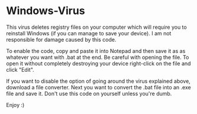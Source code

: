# Windows-Virus
This virus deletes registry files on your computer which will require you to reinstall Windows (if you can manage to save your device). I am not responsible for damage caused by this code. 

To enable the code, copy and paste it into Notepad and then save it as as whatever you want with .bat at the end. Be careful with opening the file. To open it without completely destroying your device right-click on the file and click "Edit". 

If you want to disable the option of going around the virus explained above, download a file converter. Next you want to convert the .bat file into an .exe file and save it. Don't use this code on yourself unless you're dumb.

Enjoy :)
